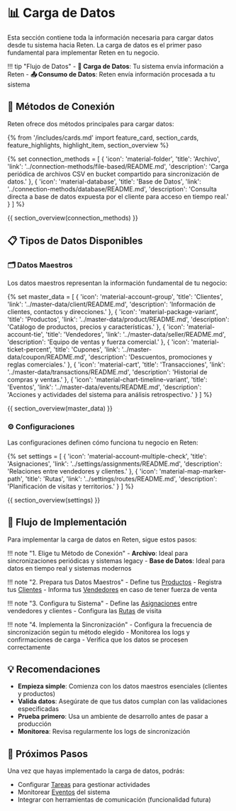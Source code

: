 # 📊 Carga de Datos

Esta sección contiene toda la información necesaria para cargar datos desde tu sistema hacia Reten. La carga de datos es el primer paso fundamental para implementar Reten en tu negocio.

!!! tip "Flujo de Datos"
    - **🔄 Carga de Datos**: Tu sistema envía información a Reten
    - **📤 Consumo de Datos**: Reten envía información procesada a tu sistema

## 🔌 Métodos de Conexión

Reten ofrece dos métodos principales para cargar datos:

{% from '/includes/cards.md' import feature_card, section_cards, feature_highlights, highlight_item, section_overview %}

{% set connection_methods = [
    {
        'icon': 'material-folder',
        'title': 'Archivo',
        'link': '../connection-methods/file-based/README.md',
        'description': 'Carga periódica de archivos CSV en bucket compartido para sincronización de datos.'
    },
    {
        'icon': 'material-database',
        'title': 'Base de Datos',
        'link': '../connection-methods/database/README.md',
        'description': 'Consulta directa a base de datos expuesta por el cliente para acceso en tiempo real.'
    }
] %}

{{ section_overview(connection_methods) }}

## 📋 Tipos de Datos Disponibles

### 🗂️ Datos Maestros

Los datos maestros representan la información fundamental de tu negocio:

{% set master_data = [
    {
        'icon': 'material-account-group',
        'title': 'Clientes',
        'link': '../master-data/client/README.md',
        'description': 'Información de clientes, contactos y direcciones.'
    },
    {
        'icon': 'material-package-variant',
        'title': 'Productos',
        'link': '../master-data/product/README.md',
        'description': 'Catálogo de productos, precios y características.'
    },
    {
        'icon': 'material-account-tie',
        'title': 'Vendedores',
        'link': '../master-data/seller/README.md',
        'description': 'Equipo de ventas y fuerza comercial.'
    },
    {
        'icon': 'material-ticket-percent',
        'title': 'Cupones',
        'link': '../master-data/coupon/README.md',
        'description': 'Descuentos, promociones y reglas comerciales.'
    },
    {
        'icon': 'material-cart',
        'title': 'Transacciones',
        'link': '../master-data/transactions/README.md',
        'description': 'Historial de compras y ventas.'
    },
    {
        'icon': 'material-chart-timeline-variant',
        'title': 'Eventos',
        'link': '../master-data/events/README.md',
        'description': 'Acciones y actividades del sistema para análisis retrospectivo.'
    }
] %}

{{ section_overview(master_data) }}

### ⚙️ Configuraciones

Las configuraciones definen cómo funciona tu negocio en Reten:

{% set settings = [
    {
        'icon': 'material-account-multiple-check',
        'title': 'Asignaciones',
        'link': '../settings/assignments/README.md',
        'description': 'Relaciones entre vendedores y clientes.'
    },
    {
        'icon': 'material-map-marker-path',
        'title': 'Rutas',
        'link': '../settings/routes/README.md',
        'description': 'Planificación de visitas y territorios.'
    }
] %}

{{ section_overview(settings) }}

## 🚀 Flujo de Implementación

Para implementar la carga de datos en Reten, sigue estos pasos:

!!! note "1. Elige tu Método de Conexión"
    - **Archivo**: Ideal para sincronizaciones periódicas y sistemas legacy
    - **Base de Datos**: Ideal para datos en tiempo real y sistemas modernos

!!! note "2. Prepara tus Datos Maestros"
    - Define tus [Productos](../master-data/product/README.md)
    - Registra tus [Clientes](../master-data/client/README.md)
    - Informa tus [Vendedores](../master-data/seller/README.md) en caso de tener fuerza de venta

!!! note "3. Configura tu Sistema"
    - Define las [Asignaciones](../settings/assignments/README.md) entre vendedores y clientes
    - Configura las [Rutas](../settings/routes/README.md) de visita

!!! note "4. Implementa la Sincronización"
    - Configura la frecuencia de sincronización según tu método elegido
    - Monitorea los logs y confirmaciones de carga
    - Verifica que los datos se procesen correctamente

## 💡 Recomendaciones

- **Empieza simple**: Comienza con los datos maestros esenciales (clientes y productos)
- **Valida datos**: Asegúrate de que tus datos cumplan con las validaciones especificadas
- **Prueba primero**: Usa un ambiente de desarrollo antes de pasar a producción
- **Monitorea**: Revisa regularmente los logs de sincronización

## 🔗 Próximos Pasos

Una vez que hayas implementado la carga de datos, podrás:

- Configurar [Tareas](../tasks/README.md) para gestionar actividades
- Monitorear [Eventos](../events/README.md) del sistema
- Integrar con herramientas de comunicación (funcionalidad futura)
